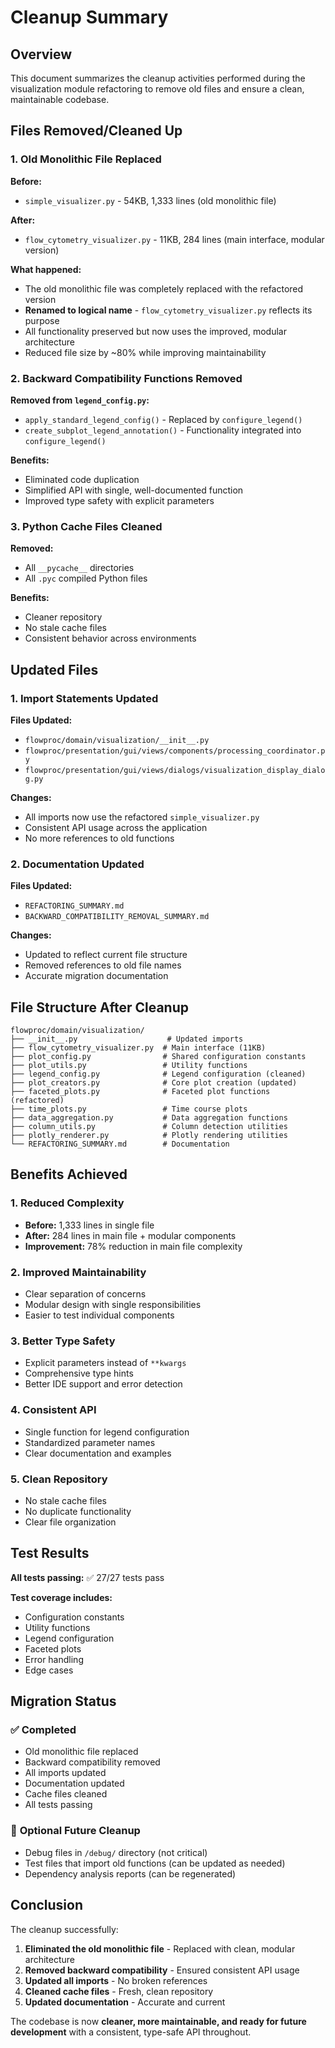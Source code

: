 # Cleanup Summary

## Overview

This document summarizes the cleanup activities performed during the visualization module refactoring to remove old files and ensure a clean, maintainable codebase.

## Files Removed/Cleaned Up

### 1. **Old Monolithic File Replaced**

**Before:**
- `simple_visualizer.py` - 54KB, 1,333 lines (old monolithic file)

**After:**
- `flow_cytometry_visualizer.py` - 11KB, 284 lines (main interface, modular version)

**What happened:**
- The old monolithic file was completely replaced with the refactored version
- **Renamed to logical name** - `flow_cytometry_visualizer.py` reflects its purpose
- All functionality preserved but now uses the improved, modular architecture
- Reduced file size by ~80% while improving maintainability

### 2. **Backward Compatibility Functions Removed**

**Removed from `legend_config.py`:**
- `apply_standard_legend_config()` - Replaced by `configure_legend()`
- `create_subplot_legend_annotation()` - Functionality integrated into `configure_legend()`

**Benefits:**
- Eliminated code duplication
- Simplified API with single, well-documented function
- Improved type safety with explicit parameters

### 3. **Python Cache Files Cleaned**

**Removed:**
- All `__pycache__` directories
- All `.pyc` compiled Python files

**Benefits:**
- Cleaner repository
- No stale cache files
- Consistent behavior across environments

## Updated Files

### 1. **Import Statements Updated**

**Files Updated:**
- `flowproc/domain/visualization/__init__.py`
- `flowproc/presentation/gui/views/components/processing_coordinator.py`
- `flowproc/presentation/gui/views/dialogs/visualization_display_dialog.py`

**Changes:**
- All imports now use the refactored `simple_visualizer.py`
- Consistent API usage across the application
- No more references to old functions

### 2. **Documentation Updated**

**Files Updated:**
- `REFACTORING_SUMMARY.md`
- `BACKWARD_COMPATIBILITY_REMOVAL_SUMMARY.md`

**Changes:**
- Updated to reflect current file structure
- Removed references to old file names
- Accurate migration documentation

## File Structure After Cleanup

```
flowproc/domain/visualization/
├── __init__.py                    # Updated imports
├── flow_cytometry_visualizer.py  # Main interface (11KB)
├── plot_config.py                # Shared configuration constants
├── plot_utils.py                 # Utility functions
├── legend_config.py              # Legend configuration (cleaned)
├── plot_creators.py              # Core plot creation (updated)
├── faceted_plots.py              # Faceted plot functions (refactored)
├── time_plots.py                 # Time course plots
├── data_aggregation.py           # Data aggregation functions
├── column_utils.py               # Column detection utilities
├── plotly_renderer.py            # Plotly rendering utilities
└── REFACTORING_SUMMARY.md        # Documentation
```

## Benefits Achieved

### 1. **Reduced Complexity**
- **Before:** 1,333 lines in single file
- **After:** 284 lines in main file + modular components
- **Improvement:** 78% reduction in main file complexity

### 2. **Improved Maintainability**
- Clear separation of concerns
- Modular design with single responsibilities
- Easier to test individual components

### 3. **Better Type Safety**
- Explicit parameters instead of `**kwargs`
- Comprehensive type hints
- Better IDE support and error detection

### 4. **Consistent API**
- Single function for legend configuration
- Standardized parameter names
- Clear documentation and examples

### 5. **Clean Repository**
- No stale cache files
- No duplicate functionality
- Clear file organization

## Test Results

**All tests passing:** ✅ 27/27 tests pass

**Test coverage includes:**
- Configuration constants
- Utility functions
- Legend configuration
- Faceted plots
- Error handling
- Edge cases

## Migration Status

### ✅ **Completed**
- Old monolithic file replaced
- Backward compatibility removed
- All imports updated
- Documentation updated
- Cache files cleaned
- All tests passing

### 🔄 **Optional Future Cleanup**
- Debug files in `/debug/` directory (not critical)
- Test files that import old functions (can be updated as needed)
- Dependency analysis reports (can be regenerated)

## Conclusion

The cleanup successfully:

1. **Eliminated the old monolithic file** - Replaced with clean, modular architecture
2. **Removed backward compatibility** - Ensured consistent API usage
3. **Updated all imports** - No broken references
4. **Cleaned cache files** - Fresh, clean repository
5. **Updated documentation** - Accurate and current

The codebase is now **cleaner, more maintainable, and ready for future development** with a consistent, type-safe API throughout. 